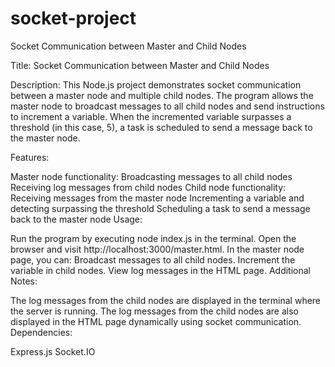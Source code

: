 # socket-project
Socket Communication between Master and Child Nodes

Title: Socket Communication between Master and Child Nodes

Description:
This Node.js project demonstrates socket communication between a master node and multiple child nodes. The program allows the master node to broadcast messages to all child nodes and send instructions to increment a variable. When the incremented variable surpasses a threshold (in this case, 5), a task is scheduled to send a message back to the master node.

Features:

Master node functionality:
Broadcasting messages to all child nodes
Receiving log messages from child nodes
Child node functionality:
Receiving messages from the master node
Incrementing a variable and detecting surpassing the threshold
Scheduling a task to send a message back to the master node
Usage:

Run the program by executing node index.js in the terminal.
Open the browser and visit http://localhost:3000/master.html.
In the master node page, you can:
Broadcast messages to all child nodes.
Increment the variable in child nodes.
View log messages in the HTML page.
Additional Notes:

The log messages from the child nodes are displayed in the terminal where the server is running.
The log messages from the child nodes are also displayed in the HTML page dynamically using socket communication.
Dependencies:

Express.js
Socket.IO
